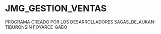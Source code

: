 # JMG_GESTION_VENTAS
PROGRAMA CREADO POR LOS DESARROLLADORES SAGAS_DE_AUKAN-TIBURONSIN FOYARCE-GABO
